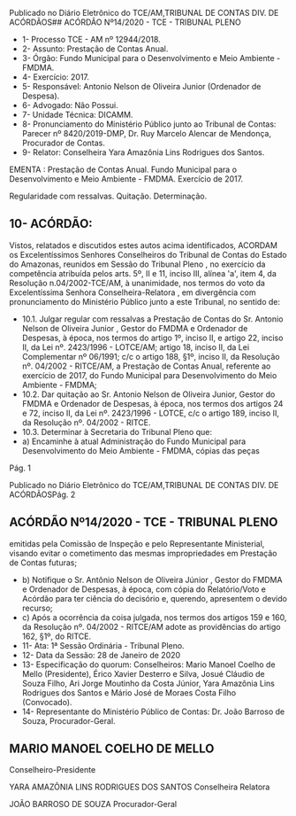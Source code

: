 Publicado  no  Diário  Eletrônico do TCE/AM,TRIBUNAL DE CONTAS DIV. DE ACÓRDÃOS## ACÓRDÃO Nº14/2020 - TCE - TRIBUNAL PLENO

- 1- Processo TCE - AM nº 12944/2018.
- 2- Assunto: Prestação de Contas Anual.
- 3- Órgão: Fundo Municipal para o Desenvolvimento e Meio Ambiente - FMDMA.
- 4- Exercício: 2017.
- 5- Responsável: Antonio Nelson de Oliveira Junior (Ordenador de Despesa).
- 6- Advogado: Não Possui.
- 7- Unidade Técnica: DICAMM.
- 8- Pronunciamento  do  Ministério  Público  junto  ao  Tribunal  de  Contas: Parecer  nº 8420/2019-DMP, Dr. Ruy Marcelo Alencar de Mendonça, Procurador de Contas.
- 9- Relator: Conselheira Yara Amazônia Lins Rodrigues dos Santos.

EMENTA : Prestação de Contas Anual. Fundo Municipal para o Desenvolvimento e Meio Ambiente - FMDMA. Exercício de 2017.

Regularidade com ressalvas. Quitação. Determinação.

## 10-  ACÓRDÃO:

Vistos, relatados e discutidos estes autos acima identificados, ACORDAM os Excelentíssimos Senhores Conselheiros do Tribunal de Contas do Estado do Amazonas, reunidos em Sessão do Tribunal Pleno , no exercício da competência atribuída pelos arts. 5º, II e 11, inciso III, alínea 'a', item 4, da Resolução n.04/2002-TCE/AM, à unanimidade, nos  termos  do  voto  da  Excelentíssima  Senhora  Conselheira-Relatora ,  em  divergência com pronunciamento do Ministério Público junto a este Tribunal, no sentido de:

- 10.1. Julgar  regular  com  ressalvas a Prestação  de  Contas  do Sr. Antonio Nelson de Oliveira Junior , Gestor do FMDMA e Ordenador de Despesas, à época, nos termos do artigo 1º, inciso II, e artigo 22, inciso II, da Lei nº. 2423/1996 - LOTCE/AM; artigo 18, inciso II, da Lei Complementar  nº  06/1991;  c/c  o  artigo 188, §1º, inciso II, da Resolução  nº.  04/2002  -  RITCE/AM,  a  Prestação  de  Contas  Anual, referente ao exercício de 2017, do Fundo Municipal para Desenvolvimento do Meio Ambiente - FMDMA;
- 10.2. Dar quitação ao Sr. Antonio Nelson de Oliveira Junior, Gestor do FMDMA e Ordenador de Despesas, à época, nos termos dos artigos 24  e  72,  inciso  II,  da  Lei  nº.  2423/1996  -  LOTCE,  c/c  o  artigo  189, inciso II, da Resolução nº. 04/2002 - RITCE.
- 10.3. Determinar à Secretaria do Tribunal Pleno que:
- a) Encaminhe à atual Administração do Fundo Municipal para Desenvolvimento  do  Meio  Ambiente  -  FMDMA,  cópias  das  peças

Pág. 1

Publicado  no  Diário  Eletrônico do TCE/AM,TRIBUNAL DE CONTAS DIV. DE ACÓRDÃOSPág. 2

## ACÓRDÃO Nº14/2020 - TCE - TRIBUNAL PLENO

emitidas pela Comissão de Inspeção e pelo Representante Ministerial, visando evitar o cometimento das mesmas impropriedades em Prestação de Contas futuras;

- b) Notifique  o Sr. Antônio  Nelson  de  Oliveira  Júnior , Gestor  do FMDMA  e Ordenador de Despesas, à época, com cópia do Relatório/Voto  e  Acórdão  para  ter  ciência  do  decisório  e,  querendo, apresentem o devido recurso;
- c) Após  a  ocorrência  da  coisa  julgada,  nos  termos  dos  artigos  159  e 160, da Resolução nº. 04/2002 - RITCE/AM adote as providências do artigo 162, §1º, do RITCE.
- 11-  Ata: 1ª Sessão Ordinária - Tribunal Pleno.
- 12-  Data da Sessão: 28 de Janeiro de 2020
- 13-  Especificação do quorum: Conselheiros: Mario Manoel Coelho de Mello (Presidente), Érico Xavier Desterro e Silva, Josué Cláudio de Souza Filho, Ari Jorge Moutinho da Costa Júnior, Yara Amazônia Lins Rodrigues dos Santos e Mário José de Moraes Costa Filho (Convocado).
- 14-  Representante  do  Ministério  Público  de  Contas: Dr. João  Barroso  de  Souza, Procurador-Geral.

## MARIO MANOEL COELHO DE MELLO

Conselheiro-Presidente

YARA AMAZÔNIA LINS RODRIGUES DOS SANTOS Conselheira Relatora

JOÃO BARROSO DE SOUZA Procurador-Geral